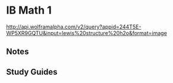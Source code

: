 <script id="WolframAlphaScript" src="//www.wolframalpha.com/input/embed/?type=small" type="text/javascript"></script>
# IB Math 1
<img>http://api.wolframalpha.com/v2/query?appid=244T5E-WP5XR9GQTU&input=lewis%20structure%20h2o&format=image
## Notes

## Study Guides
<!--stackedit_data:
eyJoaXN0b3J5IjpbLTcwMTgzMjE3LC0xMTg0NDgzMDI0LDkxNz
UzODcyMCwxMjY3NjY0MjI4XX0=
-->